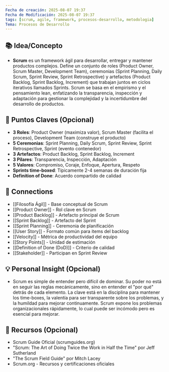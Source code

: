 ```yaml
---
Fecha de creación: 2025-08-07 19:37
Fecha de Modificación: 2025-08-07 19:37
tags: [scrum, agile, framework, procesos-desarrollo, metodologia]
Tema: Procesos de Desarrollo
---
```


## 📚 Idea/Concepto 
- **Scrum** es un framework ágil para desarrollar, entregar y mantener productos complejos. Define un conjunto de roles (Product Owner, Scrum Master, Development Team), ceremonias (Sprint Planning, Daily Scrum, Sprint Review, Sprint Retrospective) y artefactos (Product Backlog, Sprint Backlog, Increment) que trabajan juntos en ciclos iterativos llamados Sprints. Scrum se basa en el empirismo y el pensamiento lean, enfatizando la transparencia, inspección y adaptación para gestionar la complejidad y la incertidumbre del desarrollo de productos.

## 📌 Puntos Claves (Opcional)
- **3 Roles**: Product Owner (maximiza valor), Scrum Master (facilita el proceso), Development Team (construye el producto)
- **5 Ceremonias**: Sprint Planning, Daily Scrum, Sprint Review, Sprint Retrospective, Sprint (evento contenedor)
- **3 Artefactos**: Product Backlog, Sprint Backlog, Increment
- **3 Pilares**: Transparencia, Inspección, Adaptación
- **5 Valores**: Compromiso, Coraje, Enfoque, Apertura, Respeto
- **Sprints time-boxed**: Típicamente 2-4 semanas de duración fija
- **Definition of Done**: Acuerdo compartido de calidad

## 🔗 Connections
- [[Filosofía Ágil]] - Base conceptual de Scrum
- [[Product Owner]] - Rol clave en Scrum
- [[Product Backlog]] - Artefacto principal de Scrum
- [[Sprint Backlog]] - Artefacto del Sprint
- [[Sprint Planning]] - Ceremonia de planificación
- [[User Story]] - Formato común para items del backlog
- [[Velocity]] - Métrica de productividad del equipo
- [[Story Points]] - Unidad de estimación
- [[Definition of Done (DoD)]] - Criterio de calidad
- [[Stakeholder]] - Participan en Sprint Review

## 💡 Personal Insight (Opcional)
- Scrum es simple de entender pero difícil de dominar. Su poder no está en seguir las reglas mecánicamente, sino en entender el "por qué" detrás de cada elemento. La clave está en la disciplina para mantener los time-boxes, la valentía para ser transparente sobre los problemas, y la humildad para mejorar continuamente. Scrum expone los problemas organizacionales rápidamente, lo cual puede ser incómodo pero es esencial para mejorar.

## 🧾 Recursos (Opcional)
- Scrum Guide Oficial (scrumguides.org)
- "Scrum: The Art of Doing Twice the Work in Half the Time" por Jeff Sutherland
- "The Scrum Field Guide" por Mitch Lacey
- Scrum.org - Recursos y certificaciones oficiales